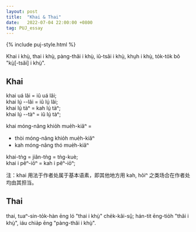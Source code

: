 ```yaml
---
layout: post
title:  "Khai & Thai"
date:   2022-07-04 22:00:00 +0800
tag: PUJ_essay
---
```


{% include puj-style.html %}

Khai i khṳ̀, thai i khṳ̀, pàng-thăi i khṳ̀, iû-tsăi i khṳ̀, khṳh i khṳ̀, to̍k-to̍k bô "kṳ̀[-tsăi] i khṳ̀".

## Khai

khai uá lâi = iû uá lâi;<br>
khai lṳ́ &#x002D;&#x002D;lâi = iû lṳ́ lâi;<br>
khai lṳ́ tàⁿ = kah lṳ́ tàⁿ;<br>
khai lṳ́ &#x002D;&#x002D;tàⁿ = iû lṳ́ tàⁿ;<br>

khai móng-nâng khio̍h mue̍h-kiăⁿ =
+ thòi móng-nâng khio̍h mue̍h-kiăⁿ
+ kah móng-nâng thó mue̍h-kiăⁿ

khai-tǹg = jiân-tǹg = tǹg-kuè;<br>
khai i pêⁿ-iōⁿ = kah i pêⁿ-iōⁿ;<br>

注：khai 用法于作者处属于基本语素，即其他地方用 kah, hôiⁿ 之类场合在作者处均由其担当。


## Thai

thai, tuaⁿ-sin-to̍k-hàn ēng ló "thai i khṳ̀" che̍k-kâi-sṳ̂; hán-tit ēng-tio̍h "thăi i khṳ̀", iáu chia̍p ēng "pàng-thăi i khṳ̀".
